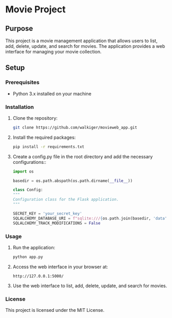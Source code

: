 # Movie Project

## Purpose
This project is a movie management application that allows users to list, add, delete, update, and search for movies. The application provides a web interface for managing your movie collection.

## Setup

### Prerequisites
- Python 3.x installed on your machine

### Installation
1. Clone the repository:
   ```bash
   git clone https://github.com/walkiger/movieweb_app.git
   ```
2. Install the required packages:
   ```bash
   pip install -r requirements.txt
    ```
3. Create a config.py file in the root directory and add the necessary configurations::
    ```python
   import os

   basedir = os.path.abspath(os.path.dirname(__file__))

   class Config:
    """
    Configuration class for the Flask application.
    """
   
    SECRET_KEY = 'your_secret_key'
    SQLALCHEMY_DATABASE_URI = f"sqlite:///{os.path.join(basedir, 'data', 'database.db')}"
    SQLALCHEMY_TRACK_MODIFICATIONS = False
   ```
### Usage
1. Run the application:
    ```bash
    python app.py
   ```
2. Access the web interface in your browser at:
    ```
   http://127.0.0.1:5000/
   ```
3. Use the web interface to list, add, delete, update, and search for movies.
### License
This project is licensed under the MIT License.
